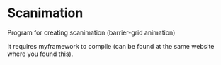 # Scanimation
Program for creating scanimation (barrier-grid animation)

It requires myframework to compile (can be found at the same website where you found this).
